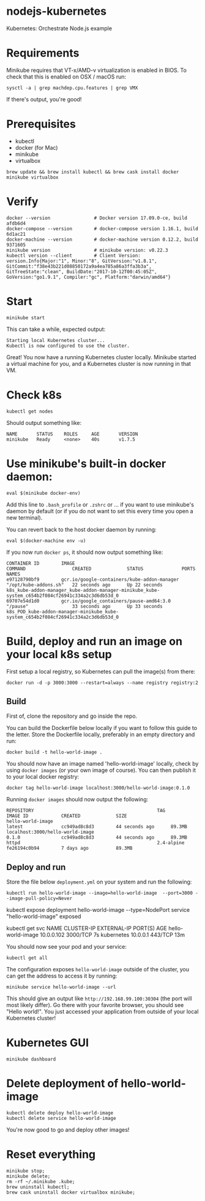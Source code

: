# nodejs-kubernetes
Kubernetes: Orchestrate Node.js example

# Requirements

Minikube requires that VT-x/AMD-v virtualization is enabled in BIOS. To check that this is enabled on OSX / macOS run:

    sysctl -a | grep machdep.cpu.features | grep VMX

If there's output, you're good!

# Prerequisites

- kubectl
- docker (for Mac)
- minikube
- virtualbox

```
brew update && brew install kubectl && brew cask install docker minikube virtualbox
```

# Verify

    docker --version                # Docker version 17.09.0-ce, build afdb6d4
    docker-compose --version        # docker-compose version 1.16.1, build 6d1ac21
    docker-machine --version        # docker-machine version 0.12.2, build 9371605
    minikube version                # minikube version: v0.22.3
    kubectl version --client        # Client Version: version.Info{Major:"1", Minor:"8", GitVersion:"v1.8.1", GitCommit:"f38e43b221d08850172a9a4ea785a86a3ffa3b3a", GitTreeState:"clean", BuildDate:"2017-10-12T00:45:05Z", GoVersion:"go1.9.1", Compiler:"gc", Platform:"darwin/amd64"}      
    
# Start

    minikube start
    
This can take a while, expected output:

    Starting local Kubernetes cluster...
    Kubectl is now configured to use the cluster.

Great! You now have a running Kubernetes cluster locally. Minikube started a virtual machine for you, and a Kubernetes cluster is now running in that VM.

# Check k8s

    kubectl get nodes
    
Should output something like:

    NAME       STATUS    ROLES     AGE       VERSION
    minikube   Ready     <none>    40s       v1.7.5
    
# Use minikube's built-in docker daemon:

    eval $(minikube docker-env)
    
Add this line to `.bash_profile` or `.zshrc` or ... if you want to use minikube's daemon by default (or if you do not want to set this every time you open a new terminal).

You can revert back to the host docker daemon by running:

    eval $(docker-machine env -u)
    
If you now run `docker ps`, it should now output something like:

```
CONTAINER ID        IMAGE                                         COMMAND                 CREATED             STATUS              PORTS               NAMES
e97128790bf9        gcr.io/google-containers/kube-addon-manager   "/opt/kube-addons.sh"   22 seconds ago      Up 22 seconds                           k8s_kube-addon-manager_kube-addon-manager-minikube_kube-system_c654b2f084cf26941c334a2c3d6db53d_0
69707e54d1d0        gcr.io/google_containers/pause-amd64:3.0      "/pause"                33 seconds ago      Up 33 seconds                           k8s_POD_kube-addon-manager-minikube_kube-system_c654b2f084cf26941c334a2c3d6db53d_0
```

# Build, deploy and run an image on your local k8s setup

First setup a local registry, so Kubernetes can pull the image(s) from there:

    docker run -d -p 3000:3000 --restart=always --name registry registry:2

## Build

First of, clone the repository and go inside the repo.

You can build the Dockerfile below locally if you want to follow this guide to the letter. Store the Dockerfile locally, preferably in an empty directory and run:

    docker build -t hello-world-image .
    
You should now have an image named 'hello-world-image' locally, check by using `docker images` (or your own image of course). You can then publish it to your local docker registry:

    docker tag hello-world-image localhost:3000/hello-world-image:0.1.0
    
Running `docker images` should now output the following:

```
REPOSITORY                                             TAG                 IMAGE ID            CREATED             SIZE
hello-world-image                                                 latest              cc949ad8c8d3        44 seconds ago      89.3MB
localhost:3000/hello-world-image                                  0.1.0               cc949ad8c8d3        44 seconds ago      89.3MB
httpd                                                  2.4-alpine          fe26194c0b94        7 days ago          89.3MB
```

## Deploy and run

Store the file below `deployment.yml` on your system and run the following:

    kubectl run hello-world-image --image=hello-world-image  --port=3000 --image-pull-policy=Never

   kubectl expose deployment hello-world-image --type=NodePort
    service "hello-world-image" exposed

 kubectl get svc
    NAME             CLUSTER-IP   EXTERNAL-IP   PORT(S)    AGE
    hello-world-image   10.0.0.102   <nodes>       3000/TCP   7s
    kubernetes       10.0.0.1     <none>        443/TCP    13m
    
You should now see your pod and your service:

    kubectl get all

The configuration exposes `hello-world-image` outside of the cluster, you can get the address to access it by running:

    minikube service hello-world-image --url
    
This should give an output like `http://192.168.99.100:30304` (the port will most likely differ). Go there with your favorite browser, you should see "Hello world!". You just accessed your application from outside of your local Kubernetes cluster!
    
# Kubernetes GUI

    minikube dashboard
    
# Delete deployment of hello-world-image

    kubectl delete deploy hello-world-image
    kubectl delete service hello-world-image
    
You're now good to go and deploy other images!

# Reset everything

    minikube stop;
    minikube delete;
    rm -rf ~/.minikube .kube;
    brew uninstall kubectl;
    brew cask uninstall docker virtualbox minikube;






